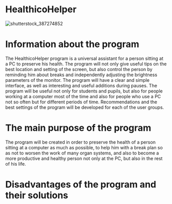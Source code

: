   # HealthicoHelper

![shutterstock_387274852](https://github.com/Y4rosl4v/HealthicoHelper/assets/145491610/2aa86882-9285-4088-8f40-9c0e55fb54ed)

  # Information about the program
The HealthicoHelper program is a universal assistant for a person sitting at a PC to preserve his health. The program will not only give useful tips on the best location and setting of the screen, but also control the person by reminding him about breaks and independently adjusting the brightness parameters of the monitor. The program will have a clear and simple interface, as well as interesting and useful additions during pauses. The program will be useful not only for students and pupils, but also for people working at a computer most of the time and also for people who use a PC not so often but for different periods of time. Recommendations and the best settings of the program will be developed for each of the user groups.
  
  # The main purpose of the program
The program will be created in order to preserve the health of a person sitting at a computer as much as possible, to help him with a break plan so as not to worsen the work of many organ systems, and also to become a more productive and healthy person not only at the PC, but also in the rest of his life.

  # Disadvantages of the program and their solutions
